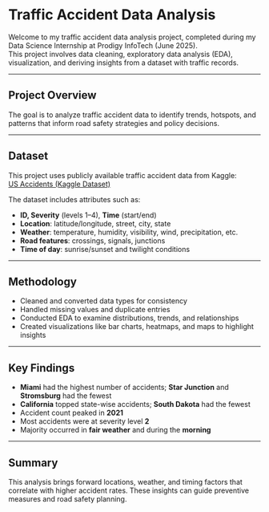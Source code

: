 # Traffic Accident Data Analysis

Welcome to my traffic accident data analysis project, completed during my Data Science Internship at Prodigy InfoTech (June 2025).  
This project involves data cleaning, exploratory data analysis (EDA), visualization, and deriving insights from a dataset with traffic records.

---

## Project Overview

The goal is to analyze traffic accident data to identify trends, hotspots, and patterns that inform road safety strategies and policy decisions.

---

## Dataset

This project uses publicly available traffic accident data from Kaggle:  
[US Accidents (Kaggle Dataset)](https://www.kaggle.com/datasets/sobhanmoosavi/us-accidents)

The dataset includes attributes such as:
- **ID, Severity** (levels 1–4), **Time** (start/end)
- **Location**: latitude/longitude, street, city, state
- **Weather**: temperature, humidity, visibility, wind, precipitation, etc.
- **Road features**: crossings, signals, junctions
- **Time of day**: sunrise/sunset and twilight conditions

---

## Methodology

- Cleaned and converted data types for consistency  
- Handled missing values and duplicate entries  
- Conducted EDA to examine distributions, trends, and relationships  
- Created visualizations like bar charts, heatmaps, and maps to highlight insights

---

## Key Findings

- **Miami** had the highest number of accidents; **Star Junction** and **Stromsburg** had the fewest  
- **California** topped state-wise accidents; **South Dakota** had the fewest  
- Accident count peaked in **2021**  
- Most accidents were at severity level **2**  
- Majority occurred in **fair weather** and during the **morning**

---

## Summary

This analysis brings forward locations, weather, and timing factors that correlate with higher accident rates. These insights can guide preventive measures and road safety planning.
